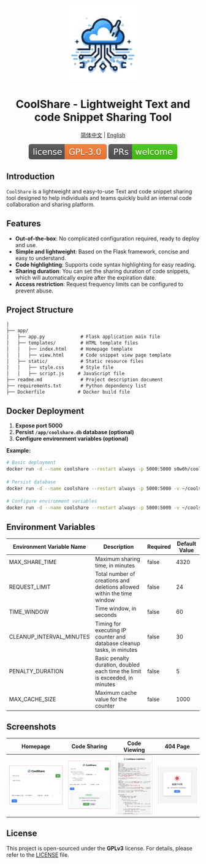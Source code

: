 <p align="center">
<img src="../assets/logo.png" alt="coolshare" width="200">
</p>
<h1 align="center">
  CoolShare - Lightweight Text and code Snippet Sharing Tool
</h1>

<p align="center">
 <a href="../README.md">简体中文</a> | <a href="README.en.md">English</a>
</p>

<p align="center">
  <a href="https://github.com/s0w0h/coolshare/blob/main/LICENSE"><img src="../assets/GPL-3.0License.svg" alt="License"></a>
  <a href="https://github.com/s0w0h/coolshare/pulls"><img src="../assets/PRs-welcome-brightgreen.svg" alt="PRs Welcome"/></a>
</p>

## Introduction

`CoolShare` is a lightweight and easy-to-use Text and code snippet sharing tool designed to help individuals and teams quickly build an internal code collaboration and sharing platform.

## Features

* **Out-of-the-box**: No complicated configuration required, ready to deploy and use.
* **Simple and lightweight**: Based on the Flask framework, concise and easy to understand.
* **Code highlighting**: Supports code syntax highlighting for easy reading.
* **Sharing duration**: You can set the sharing duration of code snippets, which will automatically expire after the expiration date.
* **Access restriction**: Request frequency limits can be configured to prevent abuse.

## Project Structure

```
│  
├── app/
│   ├── app.py             # Flask application main file
│   ├── templates/         # HTML template files
│   │   ├── index.html     # Homepage template
│   │   ├── view.html      # Code snippet view page template
│   ├── static/            # Static resource files
│   │   ├── style.css      # Style file
│   │   ├── script.js     # JavaScript file
├── readme.md              # Project description document
├── requirements.txt       # Python dependency list
├── Dockerfile            # Docker build file
```

## Docker Deployment

1. **Expose port 5000**
2. **Persist `/app/coolshare.db` database (optional)**
3. **Configure environment variables (optional)**

**Example:**

```bash
# Basic deployment
docker run -d --name coolshare --restart always -p 5000:5000 s0w0h/coolshare:latest

# Persist database
docker run -d --name coolshare --restart always -p 5000:5000 -v ~/coolshare/coolshare.db:/app/coolshare.db s0w0h/coolshare:latest

# Configure environment variables
docker run -d --name coolshare --restart always -p 5000:5000 -v ~/coolshare/coolshare.db:/app/coolshare.db -e MAX_SHARE_TIME=100 s0w0h/coolshare:latest
```

## Environment Variables

| Environment Variable Name | Description                                                        | Required | Default Value |
| ------------------------ | ------------------------------------------------------------------ | -------- | ------ |
| MAX_SHARE_TIME           | Maximum sharing time, in minutes                                   | false    | 4320  |
| REQUEST_LIMIT            | Total number of creations and deletions allowed within the time window | false    | 24     |
| TIME_WINDOW              | Time window, in seconds                                            | false    | 60     |
| CLEANUP_INTERVAL_MINUTES | Timing for executing IP counter and database cleanup tasks, in minutes | false    | 30     |
| PENALTY_DURATION         | Basic penalty duration, doubled each time the limit is exceeded, in minutes | false    | 5      |
| MAX_CACHE_SIZE           | Maximum cache value for the counter                               | false    | 1000   |

## Screenshots

| Homepage | Code Sharing | Code Viewing | 404 Page |
|---|---|---|---|
| ![](../assets/index.png) | ![](../assets/share.png) | ![](../assets/view.png) | ![](../assets/404.png) |


## License

This project is open-sourced under the **GPLv3** license. For details, please refer to the [LICENSE](LICENSE) file.
```
